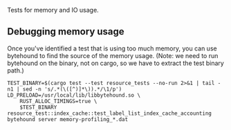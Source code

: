 Tests for memory and IO usage.

## Debugging memory usage

Once you've identified a test that is using too much memory, you can use
bytehound to find the source of the memory usage. (Note: we need to run
bytehound on the binary, not on cargo, so we have to extract the test binary path.)

```shell
TEST_BINARY=$(cargo test --test resource_tests --no-run 2>&1 | tail -n1 | sed -n 's/.*(\([^)]*\)).*/\1/p')
LD_PRELOAD=/usr/local/lib/libbytehound.so \
    RUST_ALLOC_TIMINGS=true \
    $TEST_BINARY resource_test::index_cache::test_label_list_index_cache_accounting
bytehound server memory-profiling_*.dat
```
